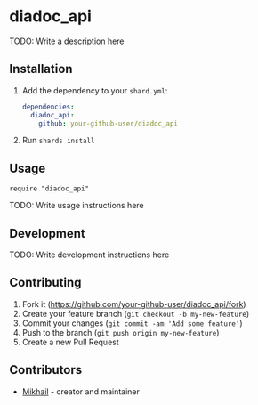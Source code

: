 # diadoc_api

TODO: Write a description here

## Installation

1. Add the dependency to your `shard.yml`:

   ```yaml
   dependencies:
     diadoc_api:
       github: your-github-user/diadoc_api
   ```

2. Run `shards install`

## Usage

```crystal
require "diadoc_api"
```

TODO: Write usage instructions here

## Development

TODO: Write development instructions here

## Contributing

1. Fork it (<https://github.com/your-github-user/diadoc_api/fork>)
2. Create your feature branch (`git checkout -b my-new-feature`)
3. Commit your changes (`git commit -am 'Add some feature'`)
4. Push to the branch (`git push origin my-new-feature`)
5. Create a new Pull Request

## Contributors

- [Mikhail](https://github.com/your-github-user) - creator and maintainer
